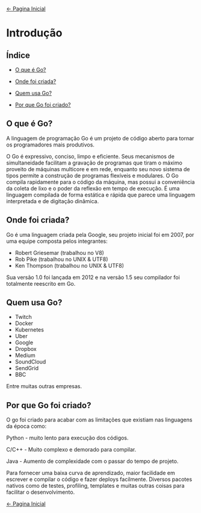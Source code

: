 [← Pagina Inicial](../README.md#go4noobs)

# Introdução

## Índice

- [O que é Go?](#o-que-é-go)

- [Onde foi criada?](#onde-foi-criada)

- [Quem usa Go?](#quem-usa-go)

- [Por que Go foi criado?](#por-que-go-foi-criado)

## O que é Go?

A linguagem de programação Go é um projeto de código aberto para tornar os programadores mais produtivos.

O Go é expressivo, conciso, limpo e eficiente. Seus mecanismos de simultaneidade facilitam a gravação de programas que tiram o máximo proveito de máquinas multicore e em rede, enquanto seu novo sistema de tipos permite a construção de programas flexíveis e modulares. O Go compila rapidamente para o código da máquina, mas possui a conveniência da coleta de lixo e o poder da reflexão em tempo de execução. É uma linguagem compilada de forma estática e rápida que parece uma linguagem interpretada e de digitação dinâmica.

## Onde foi criada?

Go é uma linguagem criada pela Google, seu projeto inicial foi em 2007, por uma equipe composta pelos integrantes:

- Robert Griesemar (trabalhou no V8)
- Rob Pike (trabalhou no UNIX & UTF8)
- Ken Thompson (trabalhou no UNIX & UTF8)

Sua versão 1.0 foi lançada em 2012 e na versão 1.5 seu compilador foi totalmente reescrito em Go.

## Quem usa Go?

- Twitch
- Docker
- Kubernetes
- Uber
- Google
- Dropbox
- Medium
- SoundCloud
- SendGrid
- BBC

Entre muitas outras empresas.

## Por que Go foi criado?

O go foi criado para acabar com as limitações que existiam nas linguagens da época como:

Python - muito lento para execução dos códigos.

C/C++ - Muito complexo e demorado para compilar.

Java - Aumento de complexidade com o passar do tempo de projeto.

Para fornecer uma baixa curva de aprendizado, maior facilidade em escrever e compilar o código e fazer deploys facilmente. Diversos pacotes nativos como de testes, profiling, templates e muitas outras coisas para facilitar o desenvolvimento.

[← Pagina Inicial](../README.md#go4noobs)